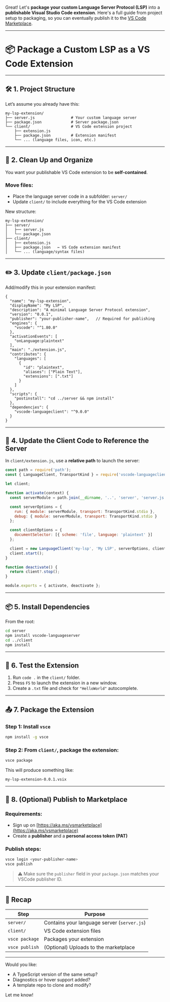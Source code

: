 Great! Let's **package your custom Language Server Protocol (LSP)** into a **publishable Visual Studio Code extension**. Here's a full guide from project setup to packaging, so you can eventually publish it to the [VS Code Marketplace](https://marketplace.visualstudio.com/).

---

# 📦 Package a Custom LSP as a VS Code Extension

---

## 🛠️ 1. Project Structure

Let’s assume you already have this:

```
my-lsp-extension/
├── server.js                # Your custom language server
├── package.json             # Server package.json
└── client/                  # VS Code extension project
    ├── extension.js
    ├── package.json         # Extension manifest
    └── ... (language files, icon, etc.)
```

---

## 📁 2. Clean Up and Organize

You want your publishable VS Code extension to be **self-contained**.

### Move files:

* Place the language server code in a subfolder: `server/`
* Update `client/` to include everything for the VS Code extension

New structure:

```
my-lsp-extension/
├── server/
│   ├── server.js
│   └── package.json
├── client/
│   ├── extension.js
│   ├── package.json   ← VS Code extension manifest
│   └── ... (language/syntax files)
```

---

## ✏️ 3. Update `client/package.json`

Add/modify this in your extension manifest:

```jsonc
{
  "name": "my-lsp-extension",
  "displayName": "My LSP",
  "description": "A minimal Language Server Protocol extension",
  "version": "0.0.1",
  "publisher": "your-publisher-name",   // Required for publishing
  "engines": {
    "vscode": "^1.80.0"
  },
  "activationEvents": [
    "onLanguage:plaintext"
  ],
  "main": "./extension.js",
  "contributes": {
    "languages": [
      {
        "id": "plaintext",
        "aliases": ["Plain Text"],
        "extensions": [".txt"]
      }
    ]
  },
  "scripts": {
    "postinstall": "cd ../server && npm install"
  },
  "dependencies": {
    "vscode-languageclient": "^9.0.0"
  }
}
```

---

## 🔗 4. Update the Client Code to Reference the Server

In `client/extension.js`, use a **relative path** to launch the server:

```js
const path = require('path');
const { LanguageClient, TransportKind } = require('vscode-languageclient/node');

let client;

function activate(context) {
  const serverModule = path.join(__dirname, '..', 'server', 'server.js');

  const serverOptions = {
    run: { module: serverModule, transport: TransportKind.stdio },
    debug: { module: serverModule, transport: TransportKind.stdio }
  };

  const clientOptions = {
    documentSelector: [{ scheme: 'file', language: 'plaintext' }]
  };

  client = new LanguageClient('my-lsp', 'My LSP', serverOptions, clientOptions);
  client.start();
}

function deactivate() {
  return client?.stop();
}

module.exports = { activate, deactivate };
```

---

## 📦 5. Install Dependencies

From the root:

```bash
cd server
npm install vscode-languageserver
cd ../client
npm install
```

---

## 🧪 6. Test the Extension

1. Run `code .` in the `client/` folder.
2. Press `F5` to launch the extension in a new window.
3. Create a `.txt` file and check for `"HelloWorld"` autocomplete.

---

## 📤 7. Package the Extension

### Step 1: Install `vsce`

```bash
npm install -g vsce
```

### Step 2: From `client/`, package the extension:

```bash
vsce package
```

This will produce something like:

```
my-lsp-extension-0.0.1.vsix
```

---

## 🚀 8. (Optional) Publish to Marketplace

### Requirements:

* Sign up on [https://aka.ms/vsmarketplace](https://aka.ms/vsmarketplace)
* Create a **publisher** and a **personal access token (PAT)**

### Publish steps:

```bash
vsce login <your-publisher-name>
vsce publish
```

> ⚠️ Make sure the `publisher` field in your `package.json` matches your VSCode publisher ID.

---

## 🧠 Recap

| Step           | Purpose                                     |
| -------------- | ------------------------------------------- |
| `server/`      | Contains your language server (`server.js`) |
| `client/`      | VS Code extension files                     |
| `vsce package` | Packages your extension                     |
| `vsce publish` | (Optional) Uploads to the marketplace       |

---

Would you like:

* A TypeScript version of the same setup?
* Diagnostics or hover support added?
* A template repo to clone and modify?

Let me know!
